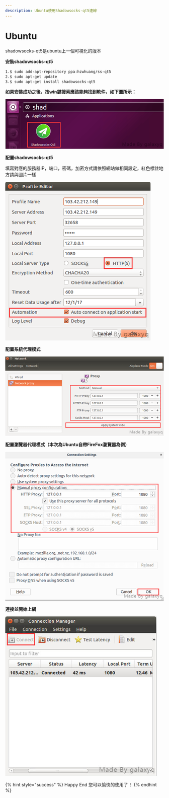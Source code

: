 ```yaml
---
description: Ubuntu使用Shadowsocks-qt5連線
---
```


# Ubuntu

shadowsocks-qt5是ubuntu上一個可視化的版本

**安裝shadowsocks-qt5**

```text
1.$ sudo add-apt-repository ppa:hzwhuang/ss-qt5
2.$ sudo apt-get update
3.$ sudo apt-get install shadowsocks-qt5
```

**如果安裝成功之後，按win鍵搜索應該能夠找到軟件，如下圖所示：**

![](../../.gitbook/assets/c-linux-1.png)

**配置shadowsocks-qt5**

填寫對應的服務器IP，端口，密碼，加密方式請依照網站做相同設定，紅色標註地方請與圖片一樣

![](../../.gitbook/assets/c-linux-4.png)

**配置系統代理模式**

![](../../.gitbook/assets/c-linux-5.png)

**配置瀏覽器代理模式（本次為Ubuntu自帶FireFox瀏覽器為例）**

![](../../.gitbook/assets/c-linux-6.png)

**連接並開始上網**

![](../../.gitbook/assets/c-linux-7.png)



{% hint style="success" %}
Happy End 您可以愉快的使用了！
{% endhint %}

